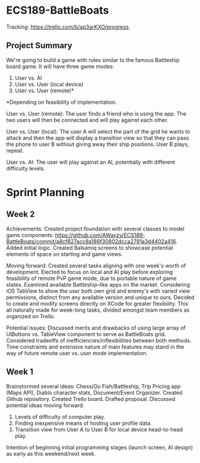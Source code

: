 # ECS189-BattleBoats
Tracking: https://trello.com/b/ap3arKXO/progress.

## Project Summary

We're going to build a game with rules similar to the famous Battleship board game. It will have three game modes:
1. User vs. AI
2. User vs. User (local device)
3. User vs. User (remote)*

*Depending on feasibility of implementation.

User vs. User (remote): The user finds a friend who is using the app. The two users will then be connected and will play against each other.

User vs. User (local): The user A will select the part of the grid he wants to attack and then the app will display a transition view so that they can pass the phone to user B without giving away their ship positions. User B plays, repeat.

User vs. AI: The user will play against an AI, potentially with different difficulty levels.

# Sprint Planning

## Week 2

Achievements: Created project foundation with several classes to model game components: https://github.com/AWayzy/ECS189-BattleBoats/commit/a8cf827acc8a186f30802dcca2791a3d4402a416. Added initial logic. Created Balsamiq screens to showcase potential elements of space on starting and game views.

Moving forward: Created several tasks aligning with one week's worth of development. Elected to focus on local and AI play before exploring feasibility of remote PvP game mode, due to portable nature of game states. Examined available Battleship-like apps on the market. Considering iOS TabView to show the user both own grid and enemy's with varied view permissions, distinct from any available version and unique to ours. Decided to create and modify screens directly on XCode for greater flexibility. This all naturally made for week-long tasks, divided amongst team members as organized on Trello.

Potential issues: Discussed merits and drawbacks of using large array of UIButtons vs. TableView component to serve as BattleBoats grid. Considered tradeoffs of  inefficiencies/inflexibilities between both methods. Time constraints and extensive nature of main features may stand in the way of future remote user vs. user mode implementation.

## Week 1

Brainstormed several ideas: Chess/Go Fish/Battleship, Trip Pricing app (Maps API), Diablo character stats, Document/Event Organizer.
Created Github repository.
Created Trello board.
Drafted proposal.
Discussed potential ideas moving forward:
1. Levels of difficulty of computer play.
2. Finding inexpensive means of hosting user profile data.
3. Transition view from User A to User B for local device head-to-head play.

Intention of beginning initial programming stages (launch screen, AI design) as early as this weekend/next week.
